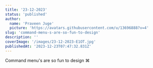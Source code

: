 ```yaml
---
title: '23-12-2023'
status: 'published'
author:
  name: 'Praveen Juge'
  picture: 'https://avatars.githubusercontent.com/u/13696888?v=4'
slug: 'command-menu-s-are-so-fun-to-design'
description: ''
coverImage: '/images/23-12-2023-E1OT.jpg'
publishedAt: '2023-12-23T07:47:32.831Z'
---
```


Command menu's are so fun to design ⌘